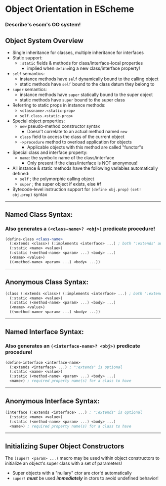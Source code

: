 <!-- objects.md -->

# Object Orientation in EScheme
### Describe's escm's OO system!


## Object System Overview

* Single inheritance for classes, multiple inheritance for interfaces
* Static support:
  - `:static` fields & methods for class/interface-local properties
    * implied when `define`ing a new class/interface property!
* `self` semantics:
  - instance methods have `self` dynamically bound to the calling object
  - static methods have `self` bound to the class datum they belong to
* `super` semantics:
  - instance methods have `super` statically bound to the super object
  - static methods have `super` bound to the super class
* Referring to static props in instance methods:
  - `<classname>.<static-prop>`
  - `self.class.<static-prop>`
* Special object properties:
  - `new` pseudo-method constructor syntax
    * Doesn't correlate to an actual method named `new`
  - `class` field to access the class of the current object
  - `->procedure` method to overload application for objects
    * Applicable objects with this method are called "functor"s
* Special class and interface property:
  - `name`: the symbolic name of the class/interface
    * Only present if the class/interface is NOT anonymous!
* All instance & static methods have the following variables automatically defined:
  - `self`  ; the polymorphic calling object
  - `super` ; the super object if exists, else #f
* Bytecode-level instruction support for `(define obj.prop)` `(set! obj.prop)` syntax



------------------------
## Named Class Syntax:
### Also generates a `(<class-name>? <obj>)` predicate procedure!

```scheme
(define-class <class-name> 
  (:extends <class>) (:implements <interface> ...) ; both ":extends" and ":implements" are optional
  (:static <name> <value>)
  (:static (<method-name> <param> ...) <body> ...)
  (<name> <value>)
  ((<method-name> <param> ...) <body> ...))
```


------------------------
## Anonymous Class Syntax:
```scheme
(class (:extends <class>) (:implements <interface> ...) ; both ":extends" and ":implements" are optional
  (:static <name> <value>)
  (:static (<method-name> <param> ...) <body> ...)
  (<name> <value>)
  ((<method-name> <param> ...) <body> ...))
```


------------------------
## Named Interface Syntax:
### Also generates an `(<interface-name>? <obj>)` predicate procedure!

```scheme
(define-interface <interface-name> 
  (:extends <interface> ...) ; ":extends" is optional
  (:static <name> <value>)
  (:static (<method-name> <param> ...) <body> ...)
  <name>) ; required property name(s) for a class to have
```


------------------------
## Anonymous Interface Syntax:
```scheme
(interface (:extends <interface> ...) ; ":extends" is optional
  (:static <name> <value>)
  (:static (<method-name> <param> ...) <body> ...)
  <name>) ; required property name(s) for a class to have
```


------------------------
## Initializing Super Object Constructors

The `(super! <param> ...)` macro may be used within object constructors to
initialize an object's super class with a set of parameters!
  * Super objects with a "nullary" ctor are ctor'd automatically
  * `super!` ___must___ be used ___immediately___ in ctors to avoid undefined behavior!

